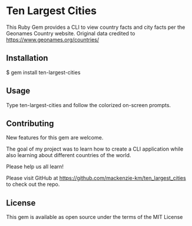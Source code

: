 # Ten Largest Cities


This Ruby Gem provides a CLI to view country facts and city facts per the Geonames Country website.
Original data credited to https://www.geonames.org/countries/


## Installation
$ gem install ten-largest-cities


## Usage
Type ten-largest-cities and follow the colorized on-screen prompts.


## Contributing
New features for this gem are welcome.

The goal of my project was to learn how to create a CLI application while also learning about different countries of the world.

Please help us all learn!

Please visit GitHub at https://github.com/mackenzie-km/ten_largest_cities to check out the repo.


## License
This gem is available as open source under the terms of the MIT License
